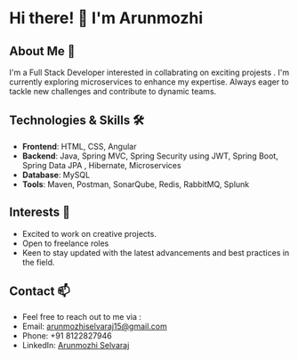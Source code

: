 # Hi there! 👋 I'm Arunmozhi

## About Me 🌟

I'm a Full Stack Developer interested in collabrating on exciting projests . I'm currently exploring microservices to enhance my expertise. Always eager to tackle new challenges and contribute to dynamic teams.

## Technologies & Skills 🛠️

- **Frontend**: HTML, CSS, Angular
- **Backend**: Java, Spring MVC, Spring Security using JWT, Spring Boot, Spring Data JPA , Hibernate, Microservices
- **Database**: MySQL
- **Tools**: Maven, Postman, SonarQube, Redis, RabbitMQ, Splunk

## Interests 🤝

- Excited to work on creative projects.
- Open to freelance roles
- Keen to stay updated with the latest advancements and best practices in the field.

## Contact 📫

- Feel free to reach out to me via :
- Email: arunmozhiselvaraj15@gmail.com
- Phone: +91 8122827946
- LinkedIn: [Arunmozhi Selvaraj](https://www.linkedin.com/in/arunmozhiSelvaraj/)
